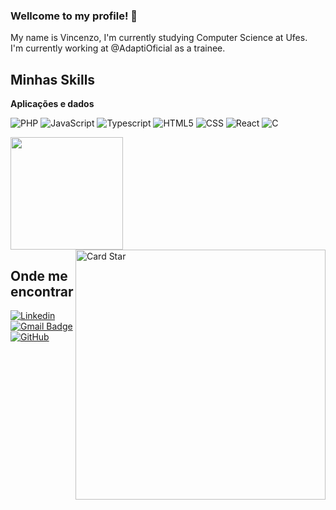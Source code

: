 ### Wellcome to my profile! 👋

My name is Vincenzo,
I'm currently studying Computer Science at Ufes.  
I'm currently working at @AdaptiOficial as a trainee.  

## Minhas Skills

**Aplicações e dados**

![PHP](https://img.shields.io/badge/PHP-777BB4?logo=php&logoColor=white&style=for-the-badge)
![JavaScript](https://img.shields.io/badge/JavaScript-F7DF1E?logo=javascript&logoColor=black&style=for-the-badge)
![Typescript](https://img.shields.io/badge/TypeScript-007ACC?logo=typescript&logoColor=white&style=for-the-badge)
![HTML5](https://img.shields.io/badge/HTML-239120?logo=html5&logoColor=white&style=for-the-badge)
![CSS](https://img.shields.io/badge/CSS-239120?logo=css3&logoColor=white&style=for-the-badge)
![React](https://img.shields.io/badge/React-20232A?logo=react&logoColor=61DAFB&style=for-the-badge)
![C](https://img.shields.io/badge/C-00599C?logo=c&logoColor=white&style=for-the-badge)

<a href="https://github.com/iuricode" title="Perfil do Iuri">
  <img height="180em" src="https://github-readme-stats.vercel.app/api?username=Prog-Vinsu&theme=dracula&show_icons=true" />
</a>
<a href="https://github.com/Prog-Vinsu">
  <img src="https://github-readme-stats.vercel.app/api/top-langs/?username=Prog-Vinsu&hide=html&layout=compact&theme=dracula" alt="Card Star" align="right" width="400px" min-width="300px">
</a>

## Onde me encontrar

[![Linkedin](https://img.shields.io/badge/-Vincenzo_Tognere_Polonini-blue?style=flat-square&logo=Linkedin&logoColor=white&link=https://www.linkedin.com/in/vincenzo-tognere-polonini-5497411bb/)](https://www.linkedin.com/in/vincenzo-tognere-polonini-5497411bb/)
[![Gmail Badge](https://img.shields.io/badge/-tognerepoloniniv@gmail.com-006bed?style=flat-square&logo=Gmail&logoColor=white&link=mailto:tognerepoloniniv@gmail.com)](mailto:tognerepoloniniv@gmail.com)
[![GitHub](https://img.shields.io/github/followers/Prog-Vinsu?label=follow&style=social)]((https://github.com/Prog-Vinsu/))
